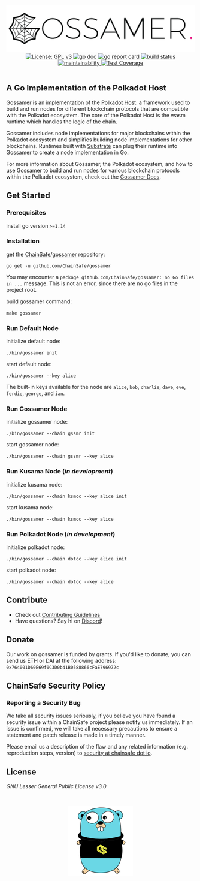 <div align="center">
  <img alt="Gossamer logo" src="/docs/assets/img/gossamer_banner.png" width="600" />
</div>
<div align="center">
  <a href="https://www.gnu.org/licenses/gpl-3.0">
    <img alt="License: GPL v3" src="https://img.shields.io/badge/License-GPLv3-blue.svg" />
  </a>
  <a href="https://godoc.org/github.com/ChainSafe/gossamer">
    <img alt="go doc" src="https://godoc.org/github.com/ChainSafe/gossamer?status.svg" />
  </a>
  <a href="https://goreportcard.com/report/github.com/ChainSafe/gossamer">
    <img alt="go report card" src="https://goreportcard.com/badge/github.com/ChainSafe/gossamer" />
  </a>
  <a href="https://travis-ci.org/ChainSafe/gossamer/">
    <img alt="build status" src="https://travis-ci.org/ChainSafe/gossamer.svg?branch=development" />
  </a>
</div>
<div align="center">
  <a href="https://codeclimate.com/github/ChainSafe/gossamer/badges">
    <img alt="maintainability" src="https://api.codeclimate.com/v1/badges/933c7bb58eee9aba85eb/maintainability" />
  </a>
  <a href="https://codeclimate.com/github/ChainSafe/gossamer/test_coverage">
    <img alt="Test Coverage" src="https://api.codeclimate.com/v1/badges/933c7bb58eee9aba85eb/test_coverage" />
  </a>
</div>
<br />

## A Go Implementation of the Polkadot Host

Gossamer is an implementation of the [Polkadot Host](https://github.com/w3f/polkadot-spec): a framework used to build and run nodes for different blockchain protocols that are compatible with the Polkadot ecosystem.  The core of the Polkadot Host is the wasm runtime which handles the logic of the chain.

Gossamer includes node implementations for major blockchains within the Polkadot ecosystem and simplifies building node implementations for other blockchains. Runtimes built with [Substrate](https://github.com/paritytech/substrate) can plug their runtime into Gossamer to create a node implementation in Go.

For more information about Gossamer, the Polkadot ecosystem, and how to use Gossamer to build and run nodes for various blockchain protocols within the Polkadot ecosystem, check out the [Gossamer Docs](https://ChainSafe.github.io/gossamer).

## Get Started

### Prerequisites

install go version `>=1.14`

### Installation

get the [ChainSafe/gossamer](https://github.com/ChainSafe/gossamer) repository:
```
go get -u github.com/ChainSafe/gossamer
```

You may encounter a `package github.com/ChainSafe/gossamer: no Go files in ...` message. This is not an error, since there are no go files in the project root. 

build gossamer command:
```
make gossamer
```

### Run Default Node

initialize default node:
```
./bin/gossamer init
```

start default node:
```
./bin/gossamer --key alice
```

The built-in keys available for the node are `alice`, `bob`, `charlie`, `dave`, `eve`, `ferdie`, `george`, and `ian`.

### Run Gossamer Node

initialize gossamer node:
```
./bin/gossamer --chain gssmr init
```

start gossamer node:
```
./bin/gossamer --chain gssmr --key alice
```

### Run Kusama Node (_in development_)

initialize kusama node:
```
./bin/gossamer --chain ksmcc --key alice init
```

start kusama node:
```
./bin/gossamer --chain ksmcc --key alice
```

### Run Polkadot Node (_in development_)

initialize polkadot node:
```
./bin/gossamer --chain dotcc --key alice init
```

start polkadot node:
```
./bin/gossamer --chain dotcc --key alice
```

## Contribute

- Check out [Contributing Guidelines](.github/CONTRIBUTING.md)  
- Have questions? Say hi on [Discord](https://discord.gg/Xdc5xjE)!

## Donate

Our work on gossamer is funded by grants. If you'd like to donate, you can send us ETH or DAI at the following address:
`0x764001D60E69f0C3D0b41B0588866cFaE796972c`

## ChainSafe Security Policy

### Reporting a Security Bug

We take all security issues seriously, if you believe you have found a security issue within a ChainSafe
project please notify us immediately. If an issue is confirmed, we will take all necessary precautions 
to ensure a statement and patch release is made in a timely manner.

Please email us a description of the flaw and any related information (e.g. reproduction steps, version) to
[security at chainsafe dot io](mailto:security@chainsafe.io).


## License

_GNU Lesser General Public License v3.0_

<br />
<p align="center">
	<img src="/docs/assets/img/chainsafe_gopher.png">
</p>


